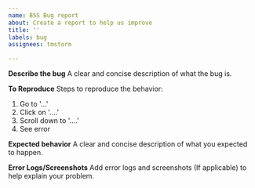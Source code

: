 ```yaml
---
name: BSS Bug report
about: Create a report to help us improve
title: ''
labels: bug
assignees: tmstorm

---
```


**Describe the bug**
A clear and concise description of what the bug is.

**To Reproduce**
Steps to reproduce the behavior:
1. Go to '...'
2. Click on '....'
3. Scroll down to '....'
4. See error

**Expected behavior**
A clear and concise description of what you expected to happen.

**Error Logs/Screenshots**
Add error logs and screenshots (If applicable) to help explain your problem.
